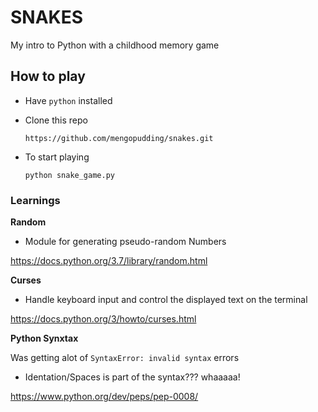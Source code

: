 # SNAKES 

My intro to Python with a childhood memory game

## How to play

- Have `python` installed

- Clone this repo

  `https://github.com/mengopudding/snakes.git`
- To start playing

  `python snake_game.py`

### Learnings

**Random**

- Module for generating pseudo-random Numbers

https://docs.python.org/3.7/library/random.html

**Curses**
  
  - Handle keyboard input and control the displayed text on the terminal
  
  https://docs.python.org/3/howto/curses.html

**Python Synxtax**

Was getting alot of `SyntaxError: invalid syntax` errors  

- Identation/Spaces is part of the syntax??? whaaaaa! 

https://www.python.org/dev/peps/pep-0008/